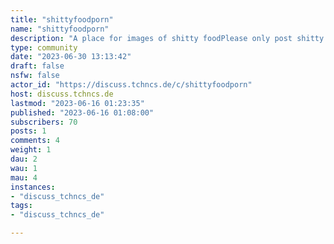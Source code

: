 ```yaml
---
title: "shittyfoodporn" 
name: "shittyfoodporn"
description: "A place for images of shitty foodPlease only post shitty food. "
type: community
date: "2023-06-30 13:13:42"
draft: false
nsfw: false
actor_id: "https://discuss.tchncs.de/c/shittyfoodporn"
host: discuss.tchncs.de
lastmod: "2023-06-16 01:23:35"
published: "2023-06-16 01:08:00"
subscribers: 70
posts: 1
comments: 4
weight: 1
dau: 2
wau: 1
mau: 4
instances:
- "discuss_tchncs_de"
tags: 
- "discuss_tchncs_de"

---
```

